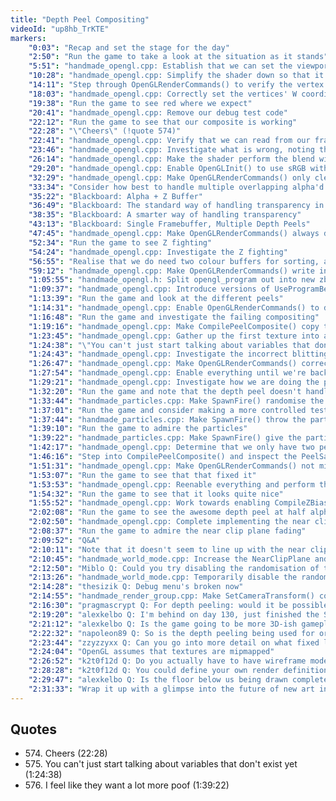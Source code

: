 ```yaml
---
title: "Depth Peel Compositing"
videoId: "up8hb_TrKTE"
markers:
    "0:03": "Recap and set the stage for the day"
    "2:50": "Run the game to take a look at the situation as it stands"
    "5:51": "handmade_opengl.cpp: Establish that we can set the viewport correctly"
    "10:28": "handmade_opengl.cpp: Simplify the shader down so that it just draws red"
    "14:11": "Step through OpenGLRenderCommands() to verify the vertex data"
    "18:03": "handmade_opengl.cpp: Correctly set the vertices' W coordinates"
    "19:38": "Run the game to see red where we expect"
    "20:41": "handmade_opengl.cpp: Remove our debug test code"
    "22:12": "Run the game to see that our composite is working"
    "22:28": "\"Cheers\" (!quote 574)"
    "22:41": "handmade_opengl.cpp: Verify that we can read from our framebuffers and run the game to see that the Peel0 value is wrong"
    "23:46": "handmade_opengl.cpp: Investigate what is wrong, noting that AMD wasn't letting us use multisampling sRGB"
    "26:14": "handmade_opengl.cpp: Make the shader perform the blend without sRGB, and run the game to see that it looks close to correct"
    "29:20": "handmade_opengl.cpp: Enable OpenGLInit() to use sRGB without multisampling, and run the game to see that the halo has gone, but the trees have fringing"
    "32:29": "handmade_opengl.cpp: Make OpenGLRenderCommands() only clear the top layer, and run the game to see that the fringing has gone"
    "33:34": "Consider how best to handle multiple overlapping alpha'd elements"
    "35:22": "Blackboard: Alpha + Z Buffer"
    "36:49": "Blackboard: The standard way of handling transparency in multiple passes"
    "38:35": "Blackboard: A smarter way of handling transparency"
    "43:13": "Blackboard: Single Framebuffer, Multiple Depth Peels"
    "47:45": "handmade_opengl.cpp: Make OpenGLRenderCommands() always draw to the same colour buffer and blend multiple depth peels into it"
    "52:34": "Run the game to see Z fighting"
    "54:24": "handmade_opengl.cpp: Investigate the Z fighting"
    "56:55": "Realise that we do need two colour buffers for sorting, and back out our single-buffer code"
    "59:12": "handmade_opengl.cpp: Make OpenGLRenderCommands() write into multiple depth buffers, and the shader sample from multiple peels"
    "1:05:55": "handmade_opengl.h: Split opengl_program out into new zbias_program and peel_composite_program structs"
    "1:09:37": "handmade_opengl.cpp: Introduce versions of UseProgramBegin() that take these new structs"
    "1:13:39": "Run the game and look at the different peels"
    "1:14:31": "handmade_opengl.cpp: Enable OpenGLRenderCommands() to draw to all the peels"
    "1:16:48": "Run the game and investigate the failing compositing"
    "1:19:16": "handmade_opengl.cpp: Make CompilePeelComposite() copy the peels across, run the game and only see the profiler"
    "1:23:45": "handmade_opengl.cpp: Gather up the first texture into all the peels"
    "1:24:38": "\"You can't just start talking about variables that don't exist yet\" (!quote 575)"
    "1:24:43": "handmade_opengl.cpp: Investigate the incorrect blitting"
    "1:26:47": "handmade_opengl.cpp: Make OpenGLRenderCommands() correctly set the ActiveTexture, and run the game"
    "1:27:54": "handmade_opengl.cpp: Enable everything until we're back at the composite path, and run the game"
    "1:29:21": "handmade_opengl.cpp: Investigate how we are doing the peel composite"
    "1:32:20": "Run the game and note that the depth peel doesn't handle identical Z values"
    "1:33:44": "handmade_particles.cpp: Make SpawnFire() randomise the P.z"
    "1:37:01": "Run the game and consider making a more controlled test case"
    "1:37:44": "handmade_particles.cpp: Make SpawnFire() throw the particles upwards in Z"
    "1:39:10": "Run the game to admire the particles"
    "1:39:22": "handmade_particles.cpp: Make SpawnFire() give the particles more poof, and run the game to admire them (!quote 576)"
    "1:42:17": "handmade_opengl.cpp: Determine that we only have two peels and investigate why"
    "1:46:16": "Step into CompilePeelComposite() and inspect the PeelSampler values and GlobalFrameBufferTextures"
    "1:51:31": "handmade_opengl.cpp: Make OpenGLRenderCommands() not mipmap the textures when binding"
    "1:53:07": "Run the game to see that that fixed it"
    "1:53:53": "handmade_opengl.cpp: Reenable everything and perform the full blend"
    "1:54:32": "Run the game to see that it looks quite nice"
    "1:55:52": "handmade_opengl.cpp: Work towards enabling CompileZBiasProgram() to alpha fade the clip plane"
    "2:02:08": "Run the game to see the awesome depth peel at half alpha"
    "2:02:50": "handmade_opengl.cpp: Complete implementing the near clip plane fading"
    "2:08:37": "Run the game to admire the near clip plane fading"
    "2:09:52": "Q&A"
    "2:10:11": "Note that it doesn't seem to line up with the near clip plane"
    "2:10:45": "handmade_world_mode.cpp: Increase the NearClipPlane and run the game to see it"
    "2:12:50": "Miblo Q: Could you try disabling the randomisation of the ground tile Z? I'm interested to see if that'll adversely affect the sexiness of the depth peel"
    "2:13:26": "handmade_world_mode.cpp: Temporarily disable the randomisation and run the game to see that"
    "2:14:28": "thesizik Q: Debug menu's broken now"
    "2:14:55": "handmade_render_group.cpp: Make SetCameraTransform() correctly set the clip alpha distances for the debug menu, and run the game"
    "2:16:30": "pragmascrypt Q: For depth peeling: would it be possible to discard all pixels in the 2nd layer that have an alpha value of 255 in the front layer because they are not interesting for the composition anyway?"
    "2:19:20": "alexkelbo Q: I'm behind on day 130, just finished the SIMD / thread introduction. What feature of the game eventually forced you to use the GPU? (Totally love the software rendering)"
    "2:21:12": "alexkelbo Q: Is the game going to be more 3D-ish gameplay-wise than originally planned?"
    "2:22:32": "napoleon89 Q: So is the depth peeling being used for order-independent transparency with the sprites?"
    "2:23:44": "zzyzzyxx Q: Can you go into more detail on what fixed layers 2 / 3 from being all black? It wasn't an old card only being able to read two textures, but I missed the actual resolution"
    "2:24:04": "OpenGL assumes that textures are mipmapped"
    "2:26:52": "k2t0f12d Q: Do you actually have to have wireframe models to be considered 2.5D, or would this count as well?"
    "2:28:28": "k2t0f12d Q: You could define your own render definition for HMD"
    "2:29:47": "alexkelbo Q: Is the floor below us being drawn completely and the one we are on on top of it, or is the one below clipped so only the pixels we see through the holes are drawn?"
    "2:31:33": "Wrap it up with a glimpse into the future of new art integration"
---
```


## Quotes

* 574\. Cheers (22:28)
* 575\. You can't just start talking about variables that don't exist yet (1:24:38)
* 576\. I feel like they want a lot more poof (1:39:22)

